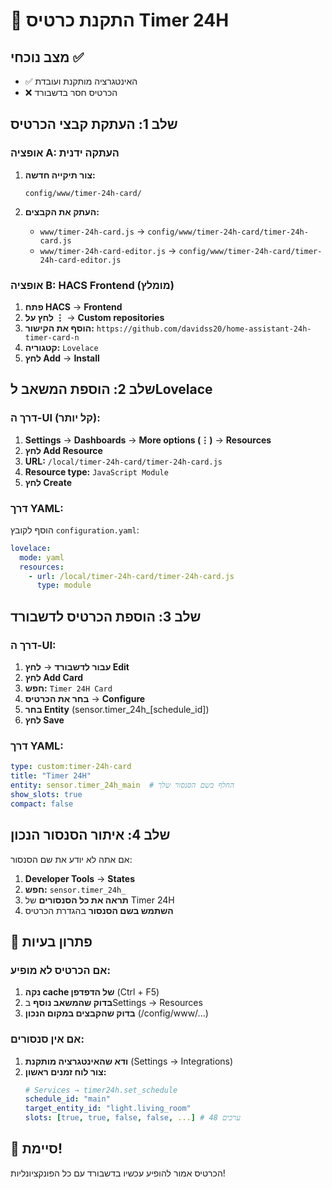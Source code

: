 # 🎯 התקנת כרטיס Timer 24H

## מצב נוכחי ✅
- ✅ האינטגרציה מותקנת ועובדת
- ❌ הכרטיס חסר בדשבורד

## שלב 1: העתקת קבצי הכרטיס

### אופציה A: העתקה ידנית
1. **צור תיקייה חדשה:**
   ```
   config/www/timer-24h-card/
   ```

2. **העתק את הקבצים:**
   - `www/timer-24h-card.js` → `config/www/timer-24h-card/timer-24h-card.js`
   - `www/timer-24h-card-editor.js` → `config/www/timer-24h-card/timer-24h-card-editor.js`

### אופציה B: HACS Frontend (מומלץ)
1. **פתח HACS** → **Frontend** 
2. **לחץ על ⋮** → **Custom repositories**
3. **הוסף את הקישור:** `https://github.com/davidss20/home-assistant-24h-timer-card-n`
4. **קטגוריה:** `Lovelace`
5. **לחץ Add** → **Install**

## שלב 2: הוספת המשאב לLovelace

### דרך ה-UI (קל יותר):
1. **Settings** → **Dashboards** → **More options (⋮)** → **Resources**
2. **לחץ Add Resource**
3. **URL:** `/local/timer-24h-card/timer-24h-card.js`
4. **Resource type:** `JavaScript Module`
5. **לחץ Create**

### דרך YAML:
הוסף לקובץ `configuration.yaml`:
```yaml
lovelace:
  mode: yaml
  resources:
    - url: /local/timer-24h-card/timer-24h-card.js
      type: module
```

## שלב 3: הוספת הכרטיס לדשבורד

### דרך ה-UI:
1. **עבור לדשבורד** → **לחץ Edit** 
2. **לחץ Add Card**
3. **חפש:** `Timer 24H Card`
4. **בחר את הכרטיס** → **Configure**
5. **בחר Entity** (sensor.timer_24h_[schedule_id])
6. **לחץ Save**

### דרך YAML:
```yaml
type: custom:timer-24h-card
title: "Timer 24H"
entity: sensor.timer_24h_main  # החלף בשם הסנסור שלך
show_slots: true
compact: false
```

## שלב 4: איתור הסנסור הנכון

אם אתה לא יודע את שם הסנסור:
1. **Developer Tools** → **States**
2. **חפש:** `sensor.timer_24h_`
3. **תראה את כל הסנסורים** של Timer 24H
4. **השתמש בשם הסנסור** בהגדרת הכרטיס

## 🔧 פתרון בעיות

### אם הכרטיס לא מופיע:
1. **נקה cache של הדפדפן** (Ctrl + F5)
2. **בדוק שהמשאב נוסף** בSettings → Resources
3. **בדוק שהקבצים במקום הנכון** (/config/www/...)

### אם אין סנסורים:
1. **ודא שהאינטגרציה מותקנת** (Settings → Integrations)
2. **צור לוח זמנים ראשון:**
   ```yaml
   # Services → timer24h.set_schedule
   schedule_id: "main"
   target_entity_id: "light.living_room" 
   slots: [true, true, false, false, ...] # 48 ערכים
   ```

## 🎉 סיימת!
הכרטיס אמור להופיע עכשיו בדשבורד עם כל הפונקציונליות!
